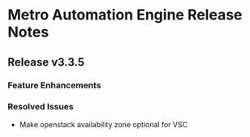 # Metro Automation Engine Release Notes

## Release v3.3.5

### Feature Enhancements

### Resolved Issues
* Make openstack availability zone optional for VSC
